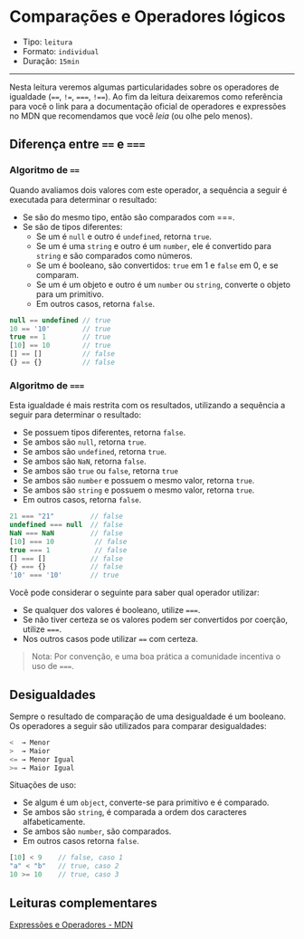 # Comparações e Operadores lógicos

* Tipo: `leitura`
* Formato: `individual`
* Duração: `15min`

***

Nesta leitura veremos algumas particularidades sobre os operadores de igualdade
(`==`, `!=`, `===`, `!==`). Ao fim da leitura deixaremos como referência para
você o link para a documentação oficial de operadores e expressões no MDN que
recomendamos que você *leia* (ou olhe pelo menos).

## Diferença entre `==` e `===`

### Algoritmo de `==`

Quando avaliamos dois valores com este operador, a sequência a seguir é executada para determinar o resultado:

* Se são do mesmo tipo, então são comparados com ===.
* Se são de tipos diferentes:
  - Se um é `null` e outro é `undefined`, retorna `true`.
  - Se um é uma `string` e outro é um `number`, ele é convertido para `string` e são comparados como números.
  - Se um é booleano, são convertidos: `true` em 1 e `false` em 0, e se comparam.
  - Se um é um objeto e outro é um `number` ou `string`, converte o objeto para um primitivo.
  - Em outros casos, retorna `false`.

```js
null == undefined // true
10 == '10'        // true
true == 1         // true
[10] == 10        // true
[] == []          // false
{} == {}          // false
```

### Algoritmo de `===`

Esta igualdade é mais restrita com os resultados, utilizando a sequência a seguir para determinar o resultado:

* Se possuem tipos diferentes, retorna `false`.
* Se ambos são `null`, retorna `true`.
* Se ambos são `undefined`, retorna `true`.
* Se ambos são `NaN`, retorna `false`.
* Se ambos são `true` ou `false`, retorna `true`
* Se ambos são `number` e possuem o mesmo valor, retorna `true`.
* Se ambos são `string` e possuem o mesmo valor, retorna `true`.
* Em outros casos, retorna `false`.

```js
21 === "21"         // false
undefined === null  // false
NaN === NaN         // false
[10] === 10          // false
true === 1           // false
[] === []           // false
{} === {}           // false
'10' === '10'       // true
```

Você pode considerar o seguinte para saber qual operador utilizar:

* Se qualquer dos valores é booleano, utilize `===`.
* Se não tiver certeza se os valores podem ser convertidos por coerção, utilize `===`.
* Nos outros casos pode utilizar `==` com certeza.

> Nota: Por convenção, e uma boa prática a comunidade incentiva o uso de `===`.

## Desigualdades

Sempre o resultado de comparação de uma desigualdade é um booleano. Os operadores a seguir são utilizados para comparar desigualdades:

```js
<  → Menor
>  → Maior
<= → Menor Igual
>= → Maior Igual
```

Situações de uso:

* Se algum é um `object`, converte-se para primitivo e é comparado.
* Se ambos são `string`, é comparada a ordem dos caracteres alfabeticamente.
* Se ambos são `number`, são comparados.
* Em outros casos retorna `false`.

```js
[10] < 9    // false, caso 1
"a" < "b"   // true, caso 2
10 >= 10    // true, caso 3
```

## Leituras complementares

[Expressões e Operadores - MDN](https://developer.mozilla.org/pt-BR/docs/Web/JavaScript/Guide/Expressions_and_operators)
